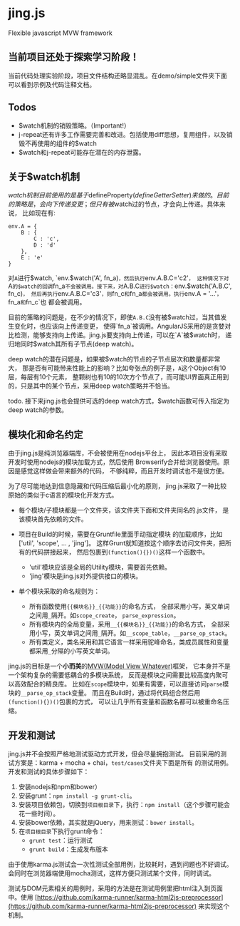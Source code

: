 jing.js
=======

Flexible javascript MVW framework

当前项目还处于探索学习阶段！
------

当前代码处理实验阶段，项目文件结构还略显混乱。在demo/simple文件夹下面可以看到示例及代码注释文档。

Todos
------

* $watch机制的销毁策略。（Important\!）
* j-repeat还有许多工作需要完善和改进。包括使用diff思想，复用组件，以及销毁不再使用的组件的$watch
* $watch和j-repeat可能存在潜在的内存泄露。

关于$watch机制
------
$watch机制目前使用的是基于$defineProperty($defineGetterSetter)来做的。
目前的策略是，会向下传递变更；但只有被$watch过的节点，才会向上传递。具体来说，
比如现在有:
````
env.A = {
    B : {
        C : 'c',
        D : 'd'
    },
    E : 'e'
}
````
对`A`进行$watch, `env.$watch('A', fn_a)`，然后执行`env.A.B.C='c2'`，
这种情况下对`A`的$watch的回调`fn_a`不会被调用。接下来，对`A.B.C`进行$watch：`env.$watch('A.B.C', fn_c)`，
然后再执行`env.A.B.C='c3'`，则`fn_c`和`fn_a`都会被调用。执行`env.A = '...'`，`fn_a`和`fn_c`也
都会被调用。

目前的策略的问题是，在不少的情况下，即使`A.B.C`没有被$watch过，当其值发生变化时，也应该向上传递变更，
使得`fn_a`被调用。AngularJS采用的是贪婪对比检测，能够支持向上传递。jing.js要支持向上传递，可以在`A`被$watch时，
递归地同时$watch其所有子节点(deep watch)。

deep watch的潜在问题是，如果被$watch的节点的子节点层次和数量都非常大，
那是否有可能带来性能上的影响？比如夸张点的例子是，`A`这个Object有10层，每层有10个元素，
整颗树也有10的10次方个节点了，而可能UI界面真正用到的，只是其中的某个节点，采用deep watch策略并不恰当。

todo. 接下来jing.js也会提供可选的deep watch方式，$watch函数可传入指定为deep watch的参数。

模块化和命名约定
------
由于jing.js是纯浏览器端库，不会被使用在nodejs平台上，
因此本项目没有采取开发时使用nodejs的模块加载方式，然后使用
Browserify合并给浏览器使用。原因是感觉这样做会带来额外的代码，
不够纯粹，而且开发时调试也不是很方便。

为了尽可能地达到信息隐藏和代码压缩后最小化的原则，
jing.js采取了一种比较原始的类似于c语言的模块化开发方式。

* 每个模块/子模块都是一个文件夹，该文件夹下面和文件夹同名的.js文件，
  是该模块首先依赖的文件。

* 项目在Build的时候，需要在Gruntfile里面手动指定模块
  的加载顺序，比如['util', 'scope', ... , 'jing']。
  这样Grunt就知道按这个顺序去访问文件夹，把所有的代码拼接起来，
  然后包裹到`(function(){})()`这样一个函数中。

  * 'util'模块应该是全局的Utility模块，需要首先依赖。
  * 'jing'模块是jing.js对外提供接口的模块。

* 单个模块采取的命名规则为：

  * 所有函数使用`{{模块名}}_{{功能}}`的命名方式，
    全部采用小写，英文单词之间用`_`隔开。如`scope_create`， `parse_expression`。
  * 所有模块内的全局变量，采用`__{{模块名}}_{{功能}}`的命名方式，
    全部采用小写，英文单词之间用`_`隔开。如`__scope_table`，`__parse_op_stack`。
  * 所有类定义，类名采用和其它语言一样采用驼峰命名，类成员属性和变量都采用`_`分隔的小写英文单词。

jing.js的目标是一个**小而美**的[MVW(Model View Whatever)](http://stackoverflow.com/questions/13329485/mvw-what-does-it-stand-for)框架，
它本身并不是一个架构复杂的需要低耦合的多模块系统，
反而是模块之间需要比较高度内聚可以高效配合的精良库。
比如在`scope`模块中，如果有需要，可以直接访问`parse`模块的`__parse_op_stack`变量。
而且在Build时，通过将代码组合然后用`(function(){})()`包裹的方式，
可以让几乎所有变量和函数名都可以被重命名压缩。


开发和测试
----
jing.js并不会按照严格地测试驱动方式开发，但会尽量拥抱测试。
目前采用的测试方案是：karma + mocha + chai，`test/cases`文件夹下面是所有
的测试用例。开发和测试的具体步骤如下：

1. 安装nodejs和npm和bower）
2. 安装grunt：`npm install -g grunt-cli`。
3. 安装项目依赖包，切换到`项目根目录`下，执行：`npm install`（这个步骤可能会花一些时间）。
4. 安装bower依赖，其实就是jQuery，用来测试：`bower install`。
5. 在`项目根目录`下执行grunt命令：
   * `grunt test`：运行测试
   * `grunt build`：生成发布版本

由于使用karma.js测试会一次性测试全部用例，比较耗时，遇到问题也不好调试。会同时在浏览器端使用mocha测试，这样方便只测试某个文件，同时调试。

测试与DOM元素相关的用例时，采用的方法是在测试用例里把html注入到页面中。使用
[https://github.com/karma-runner/karma-html2js-preprocessor](https://github.com/karma-runner/karma-html2js-preprocessor)
来实现这个机制。

